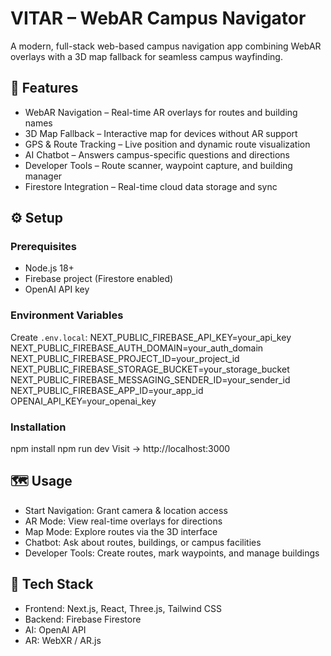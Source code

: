 # VITAR – WebAR Campus Navigator

A modern, full-stack web-based campus navigation app combining WebAR overlays with a 3D map fallback for seamless campus wayfinding.

## 🚀 Features
- WebAR Navigation – Real-time AR overlays for routes and building names  
- 3D Map Fallback – Interactive map for devices without AR support  
- GPS & Route Tracking – Live position and dynamic route visualization  
- AI Chatbot – Answers campus-specific questions and directions  
- Developer Tools – Route scanner, waypoint capture, and building manager  
- Firestore Integration – Real-time cloud data storage and sync  

## ⚙️ Setup
### Prerequisites
- Node.js 18+  
- Firebase project (Firestore enabled)  
- OpenAI API key  

### Environment Variables
Create `.env.local`:
NEXT_PUBLIC_FIREBASE_API_KEY=your_api_key
NEXT_PUBLIC_FIREBASE_AUTH_DOMAIN=your_auth_domain
NEXT_PUBLIC_FIREBASE_PROJECT_ID=your_project_id
NEXT_PUBLIC_FIREBASE_STORAGE_BUCKET=your_storage_bucket
NEXT_PUBLIC_FIREBASE_MESSAGING_SENDER_ID=your_sender_id
NEXT_PUBLIC_FIREBASE_APP_ID=your_app_id
OPENAI_API_KEY=your_openai_key

### Installation
npm install
npm run dev
Visit → http://localhost:3000  

## 🗺️ Usage
- Start Navigation: Grant camera & location access  
- AR Mode: View real-time overlays for directions  
- Map Mode: Explore routes via the 3D interface  
- Chatbot: Ask about routes, buildings, or campus facilities  
- Developer Tools: Create routes, mark waypoints, and manage buildings  

## 🧩 Tech Stack
- Frontend: Next.js, React, Three.js, Tailwind CSS  
- Backend: Firebase Firestore  
- AI: OpenAI API  
- AR: WebXR / AR.js  
